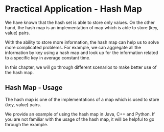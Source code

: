 # Practical Application - Hash Map

We have known that the hash set is able to store only values. On the other hand, the hash map is an implementation of map which is able to store (key, value) pairs.

With the ability to store more information, the hash map can help us to solve more complicated problems. For example, we can aggregate all the information by key using a hash map and look up for the information related to a specific key in average constant time.

In this chapter, we will go through different scenarios to make better use of the hash map.

## Hash Map - Usage

The hash map is one of the implementations of a map which is used to store (key, value) pairs.

We provide an example of using the hash map in Java, C++ and Python. If you are not familiar with the usage of the hash map, it will be helpful to go through the example.